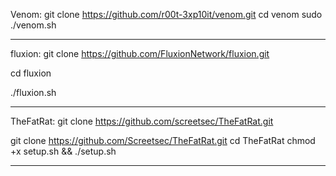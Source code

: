 Venom: git clone https://github.com/r00t-3xp10it/venom.git
cd venom
sudo ./venom.sh
_________________________________________________________________________
fluxion: git clone https://github.com/FluxionNetwork/fluxion.git

cd fluxion 

./fluxion.sh
____________________________________________________________________________
TheFatRat: git clone https://github.com/screetsec/TheFatRat.git

git clone https://github.com/Screetsec/TheFatRat.git
cd TheFatRat
chmod +x setup.sh && ./setup.sh
_____________________________________________________________________________
